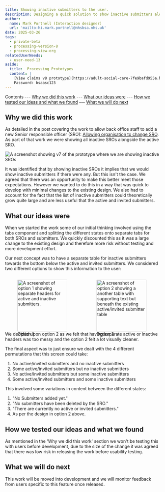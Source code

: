 ```yaml
---
title: Showing inactive submitters to the user.
description: Designing a quick solution to show inactive submitters alongside active and invited submitters to processors and CCS agents.
author:
  name: Mark Portnell (Interaction designer)
  url: 'mailto:hi.mark.portnell@nhsbsa.nhs.uk'
date: 2025-03-26
tags:
  - private-beta
  - processing-version-8
  - processing-view-org
relatedUserNeeds:
  - user-need-13
aside:
  title:  Processing Prototypes
  content: |
    [View claims v8 prototype](https://adult-social-care-7fe9bafd955a.herokuapp.com/processing/prototypes/design/v8/) 
    Password: bsaasc123
---
```


Contents
--- [Why we did this work](#why-we-did-this-work)
--- [What our ideas were](#what-our-ideas-were)
--- [How we tested our ideas and what we found](#how-we-tested-our-ideas-and-what-we-found)
--- [What we will do next](#what-we-will-do-next)

## Why we did this work

As detailed in the post covering the work to allow back office staff to add a new Senior responsible officer (SRO): [Allowing organisation to change SRO](../change-sro). As part of that work we were showing all inactive SROs alongside the active SRO.

![A screenshot showing v7 of the prototype where we are showing inactive SROs](change-sro.png "A screenshot from the change SRO post showing inactive SROs")

It was identified that by showing inactive SROs it implies that we would show inactive submitters if there were any. But this isn't the case. We agreed that there was an opportunity to make this better meet those expectations. However we wanted to do this in a way that was quick to develop with minimal changes to the existing design. We also had to account for the fact that the list of inactive submitters could theoretically grow quite large and are less useful that the active and invited submitters. 

## What our ideas were
When we started the work some of our initial thinking involved using the tabs component and splitting the different states onto separate tabs for both SROs and submitters. We quickly discounted this as it was a large change to the existing design and therefore more risk without testing and more development effort. 

Our next concept was to have a separate table for inactive submitters towards the bottom below the active and invited submitters. We considered two different options to show this information to the user:

<div style="display: flex; flex-wrap: wrap; gap: 1rem;">
  <div style="flex: 1; max-width: 48%;">
  <figure>
    <img src="option-1.png" alt="A screenshot of option 1 showing separate headers for active and inactive submitters." style="width: 100%; height: auto;">
    <figcaption>Option 1</figcaption>
  </figure>
  </div>
  <div style="flex: 1; max-width: 48%;">
  <figure>
    <img src="option-2.png" alt="A screenshot of option 2 showing a another table with supporting text but beneath the existing active/invited submitter table" style="width: 100%; height: auto;">
    <figcaption>Option 2</figcaption>
  </figure>
  </div>
</div>

We decided upon option 2 as we felt that having separate active or inactive headers was too messy and the option 2 felt a lot visually cleaner. 

The final aspect was to just ensure we dealt with the 4 different permutations that this screen could take:
1. No active/invited submitters and no inactive submitters
2. Some active/invited submitters but no inactive submitters
3. No active/invited submitters but some inactive submitters
4. Some active/invited submitters and some inactive submitters

This involved some variations in content between the different states:
1. "No Submitters added yet."
2. "No submitters have been deleted by the SRO."
3. "There are currently no active or invited submitters."
4. As per the design in option 2 above.

## How we tested our ideas and what we found
As mentioned in the 'Why we did this work' section we won't be testing this with users before development, due to the size of the change it was agreed that there was low risk in releasing the work before usability testing. 

## What we will do next
This work will be moved into development and we will monitor feedback from users specific to this feature once released. 